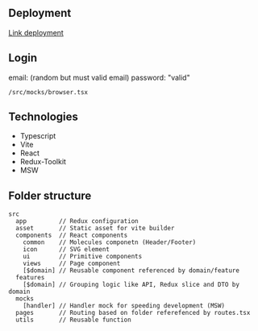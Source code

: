 ## Deployment

[Link deployment](https://loyaute.rdev.space/)

## Login

email: (random but must valid email)
password: "valid"

`/src/mocks/browser.tsx`

## Technologies

- Typescript
- Vite
- React
- Redux-Toolkit
- MSW

## Folder structure

```
src
  app         // Redux configuration
  asset       // Static asset for vite builder
  components  // React components
    common    // Molecules componetn (Header/Footer)
    icon      // SVG element
    ui        // Primitive components
    views     // Page component
    [$domain] // Reusable component referenced by domain/feature
  features
    [$domain] // Grouping logic like API, Redux slice and DTO by domain
  mocks
    [handler] // Handler mock for speeding development (MSW)
  pages       // Routing based on folder referefenced by routes.tsx
  utils       // Reusable function

```

